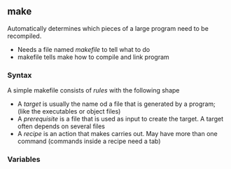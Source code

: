 ## make
Automatically determines which pieces of a large program need to be recompiled.

- Needs a file named *makefile* to tell what to do
- makefile tells make how to compile and link program

### Syntax
A simple makefile consists of *rules* with the following shape
- A *target* is usually the name od a file that is generated by a program; (like the executables or object files)
- A *prerequisite* is a file that is used as input to create the target. A target often depends on several files
- A *recipe* is an action that makes carries out. May have more than one command (commands inside a recipe need a tab)
### Variables
